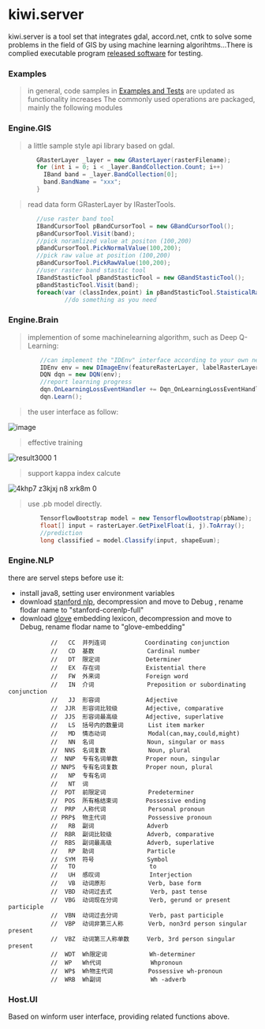 # kiwi.server
kiwi.server is a tool set that integrates gdal, accord.net, cntk to solve some problems in the field of GIS by using machine learning algorihtms...There is complied executable program [released software](https://github.com/axmand/kiwi.server/releases) for testing.
### Examples ###
>in general, code samples in [Examples and Tests](https://github.com/axmand/kiwi.server/tree/master/Examples) are updated as functionality increases
The commonly used operations are packaged, mainly the following modules
### Engine.GIS ####
>a little sample style api library based on gdal. 
```c#
        GRasterLayer _layer = new GRasterLayer(rasterFilename);
        for (int i = 0; i < _layer.BandCollection.Count; i++)
          IBand band = _layer.BandCollection[0];
          band.BandName = "xxx";
        }
```
>read data form GRasterLayer by IRasterTools.
```c#
        //use raster band tool
        IBandCursorTool pBandCursorTool = new GBandCursorTool();
        pBandCursorTool.Visit(band);
        //pick noramlized value at positon (100,200)
        pBandCursorTool.PickNormalValue(100,200);
        //pick raw value at position (100,200)
        pBandCursorTool.PickRawValue(100,200);
        //user raster band stastic tool
        IBandStasticTool pBandStasticTool = new GBandStasticTool();
        pBandStasticTool.Visit(band);
        foreach(var (classIndex,point) in pBandStasticTool.StaisticalRawGraph)
                //do something as you need
```
### Engine.Brain ###
>implemention of some machinelearning algorithm, such as Deep Q-Learning:
```c#
         //can implement the "IDEnv" interface according to your own needs
         IDEnv env = new DImageEnv(featureRasterLayer, labelRasterLayer);
         DQN dqn = new DQN(env);
         //report learning progress
         dqn.OnLearningLossEventHandler += Dqn_OnLearningLossEventHandler;
         dqn.Learn();
```
>the user interface as follow: 

![image](https://user-images.githubusercontent.com/5127112/43514772-77f87c80-95b3-11e8-9a80-20b3945c0f52.png) 

>effective training 

![result3000 1](https://user-images.githubusercontent.com/5127112/46065783-9a762a00-c1a5-11e8-85c3-f800f023791a.png) 

>support kappa index calcute 

![4khp7 z3kjxj n8 xrk8m 0](https://user-images.githubusercontent.com/5127112/46065786-9ba75700-c1a5-11e8-832c-4f7f4fcb9996.png) 

>use .pb model directly.
```c#
         TensorflowBootstrap model = new TensorflowBootstrap(pbName);          
         float[] input = rasterLayer.GetPixelFloat(i, j).ToArray();
         //prediction
         long classified = model.Classify(input, shapeEuum);
```
### Engine.NLP ###
there are servel steps before use it:
+ install java8, setting user environment variables
+ download [stanford nlp](https://stanfordnlp.github.io/CoreNLP/), decompression and move to Debug , rename flodar name to "stanford-corenlp-full"
+ download [glove](https://nlp.stanford.edu/projects/glove/) embedding lexicon, decompression and move to Debug, rename flodar name to "glove-embedding"
```
            //   CC  并列连词           Coordinating conjunction
            //   CD  基数               Cardinal number
            //   DT  限定词             Determiner
            //   EX  存在词             Existential there
            //   FW  外来词             Foreign word
            //   IN  介词               Preposition or subordinating conjunction
            //   JJ  形容词             Adjective
            //  JJR  形容词比较级        Adjective, comparative
            //  JJS  形容词最高级        Adjective, superlative
            //   LS  括号内的数量词       List item marker
            //   MD  情态动词            Modal(can,may,could,might)
            //   NN  名词               Noun, singular or mass
            //  NNS  名词复数            Noun, plural
            //  NNP  专有名词单数        Proper noun, singular
            // NNPS  专有名词复数        Proper noun, plural
            //   NP  专有名词               
            //   NT  词               
            //  PDT  前限定词            Predeterminer
            //  POS  所有格结束词        Possessive ending
            //  PRP  人称代词            Personal pronoun
            // PRP$  物主代词            Possessive pronoun
            //   RB  副词               Adverb
            //  RBR  副词比较级          Adverb, comparative
            //  RBS  副词最高级          Adverb, superlative
            //   RP  助词               Particle
            //  SYM  符号               Symbol
            //   TO                     to
            //   UH  感叹词              Interjection
            //   VB  动词原形            Verb, base form
            //  VBD  动词过去式           Verb, past tense
            //  VBG  动词现在分词         Verb, gerund or present participle
            //  VBN  动词过去分词         Verb, past participle
            //  VBP  动词非第三人称       Verb, non­3rd person singular present
            //  VBZ  动词第三人称单数     Verb, 3rd person singular present
            //  WDT  Wh限定词            Wh­-determiner
            //  WP   Wh代词              Wh­pronoun
            //  WP$  Wh物主代词          Possessive wh-­pronoun
            //  WRB  Wh副词              Wh -­adverb
```
### Host.UI ###
Based on winform user interface, providing related functions above.
